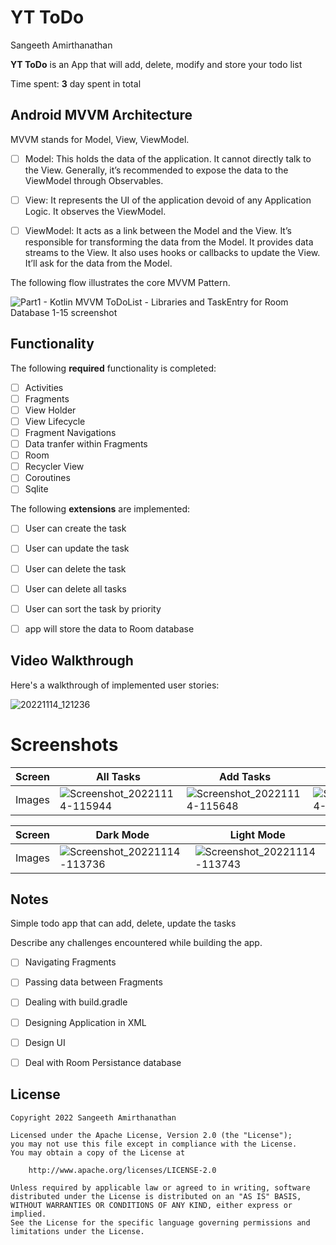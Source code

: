 # YT ToDo
 
Sangeeth Amirthanathan

**YT ToDo** is an App that will add, delete, modify and store your todo list

Time spent: **3** day spent in total

## Android MVVM Architecture

MVVM stands for Model, View, ViewModel.

* [ ] Model: This holds the data of the application. It cannot directly talk to the View. Generally, it’s recommended to expose the data to the ViewModel through Observables.

* [ ] View: It represents the UI of the application devoid of any Application Logic. It observes the ViewModel.

* [ ] ViewModel: It acts as a link between the Model and the View. It’s responsible for transforming the data from the Model. It provides data streams to the View. It also uses hooks or callbacks to update the View. It’ll ask for the data from the Model.

The following flow illustrates the core MVVM Pattern.

![Part1 - Kotlin MVVM ToDoList - Libraries and TaskEntry for Room Database 1-15 screenshot](https://user-images.githubusercontent.com/42418189/201582989-744b0968-42d8-43b6-b5c8-617a1d5668d2.png)

## Functionality 

The following **required** functionality is completed:

* [ ] Activities
* [ ] Fragments
* [ ] View Holder
* [ ] View Lifecycle
* [ ] Fragment Navigations
* [ ] Data tranfer within Fragments
* [ ] Room
* [ ] Recycler View
* [ ] Coroutines
* [ ] Sqlite

The following **extensions** are implemented:

* [ ] User can create the task
* [ ] User can update the task
* [ ] User can delete the task
* [ ] User can delete all tasks
* [ ] User can sort the task by priority
* [ ] app will store the data to Room database


## Video Walkthrough

Here's a walkthrough of implemented user stories:

![20221114_121236](https://user-images.githubusercontent.com/42418189/201592925-63031138-8fcc-428d-bc76-b07ffde1760c.gif)

# Screenshots
Screen | All Tasks | Add Tasks | Update Tasks | Swipe Delete Tasks | Delete All |
--- | --- | --- | --- | --- | --- |
Images | ![Screenshot_20221114-115944](https://user-images.githubusercontent.com/42418189/201590774-c92c266f-98e2-4381-be9f-5fbea5899b61.png) | ![Screenshot_20221114-115648](https://user-images.githubusercontent.com/42418189/201590833-7a2e4afa-fb7d-4059-9503-71d24c83d567.png) | ![Screenshot_20221114-115703](https://user-images.githubusercontent.com/42418189/201590918-766a425d-b5cf-4690-9149-62390921accc.png) | ![Screenshot_20221114-115728](https://user-images.githubusercontent.com/42418189/201591082-3416af45-2377-44ea-b7c6-227f67aa5deb.png) | ![Screenshot_20221114-115748](https://user-images.githubusercontent.com/42418189/201591148-2095cc26-e433-4bbd-afe7-b7e90b72f5d7.png) |


Screen | Dark Mode | Light Mode |
--- | --- | --- |
Images | ![Screenshot_20221114-113736](https://user-images.githubusercontent.com/42418189/201589881-44995818-a692-45e4-999d-42ed793e688f.png) |![Screenshot_20221114-113743](https://user-images.githubusercontent.com/42418189/201589912-9e96fb9f-d60e-4878-9b0f-359e8ae51f4b.png) |

## Notes
Simple todo app that can add, delete, update the tasks 

Describe any challenges encountered while building the app.

* [ ] Navigating Fragments
* [ ] Passing data between Fragments
* [ ] Dealing with build.gradle
* [ ] Designing Application in XML
* [ ] Design UI
* [ ] Deal with Room Persistance database


## License

    Copyright 2022 Sangeeth Amirthanathan

    Licensed under the Apache License, Version 2.0 (the "License");
    you may not use this file except in compliance with the License.
    You may obtain a copy of the License at

        http://www.apache.org/licenses/LICENSE-2.0

    Unless required by applicable law or agreed to in writing, software
    distributed under the License is distributed on an "AS IS" BASIS,
    WITHOUT WARRANTIES OR CONDITIONS OF ANY KIND, either express or implied.
    See the License for the specific language governing permissions and
    limitations under the License.





 
